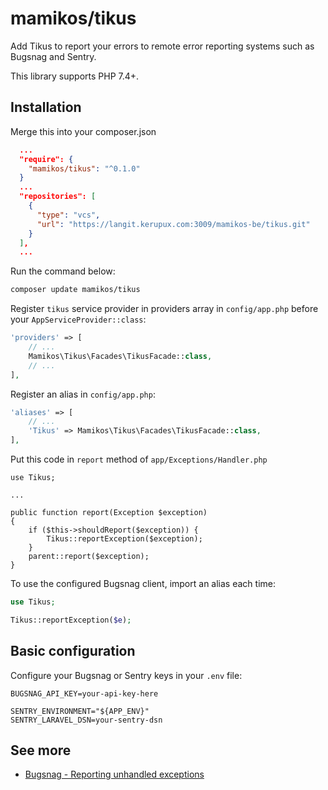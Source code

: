 # mamikos/tikus

Add Tikus to report your errors to remote error reporting systems such as Bugsnag and Sentry. 

This library supports PHP 7.4+.

## Installation

Merge this into your composer.json

```json
  ...
  "require": {
    "mamikos/tikus": "^0.1.0"
  }
  ...
  "repositories": [
    {
      "type": "vcs",
      "url": "https://langit.kerupux.com:3009/mamikos-be/tikus.git"
    }
  ],
  ...
```

Run the command below:
```bash
composer update mamikos/tikus
```

Register `tikus` service provider in providers array in `config/app.php` before your `AppServiceProvider::class`:

```php
'providers' => [
    // ...
    Mamikos\Tikus\Facades\TikusFacade::class,
    // ...
],
```

Register an alias in `config/app.php`:

```php
'aliases' => [
    // ...
    'Tikus' => Mamikos\Tikus\Facades\TikusFacade::class,
],
```

Put this code in `report` method of `app/Exceptions/Handler.php`

```
use Tikus;

...

public function report(Exception $exception)
{
    if ($this->shouldReport($exception)) {
        Tikus::reportException($exception);
    }
    parent::report($exception);
}
```

To use the configured Bugsnag client, import an alias each time:

```php
use Tikus;

Tikus::reportException($e);
```

## Basic configuration

Configure your Bugsnag or Sentry keys in your `.env` file:

```
BUGSNAG_API_KEY=your-api-key-here

SENTRY_ENVIRONMENT="${APP_ENV}"
SENTRY_LARAVEL_DSN=your-sentry-dsn
```

## See more
- [Bugsnag - Reporting unhandled exceptions](https://docs.bugsnag.com/platforms/php/laravel/#reporting-unhandled-exceptions)

